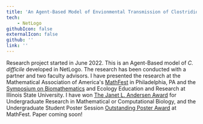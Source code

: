 ```yaml
---
title: 'An Agent-Based Model of Envionmental Transmission of Clostridioides difficile in Healthcare Settings' 
tech: 
    - NetLogo 
githubIcon: false
externalIcon: false
github: ''
link: ''
---
```

Research project started in June 2022. This is an Agent-Based model of *C. difficile* developed in NetLogo. The research has been conducted with a partner and two faculty advisors. I have presented the research at the Mathematical Association of America's [MathFest](https://www.maa.org/sites/default/files/pdf/students/undergrad/PosterSess22%20%282%29.pdf) in Philadelphia, PA and the [Symposium on Biomathematics](https://ir.library.illinoisstate.edu/cgi/viewcontent.cgi?article=1625&context=beer) and Ecology Education and Research at Illinois State University. I have won [The Janet L. Andersen Award](https://qubeshub.org/community/groups/biosigmaa/andersen_prize) for Undergraduate Research in Mathematical or Computational Biology, and the Undergraduate Student Poster Session [Outstanding Poster Award](https://www.maa.org/sites/default/files/pdf/students/undergrad/2022%20Outstanding%20Posters%20-%20FINAL.pdf) at MathFest. Paper coming soon!